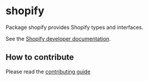 # shopify

Package shopify provides Shopify types and interfaces.

See the [Shopify developer documentation](https://shopify.dev).

## How to contribute

Please read the [contributing guide](./CONTRIBUTING.md)
